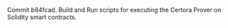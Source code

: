 Commit b84fcad.                    Build and Run scripts for executing the Certora Prover on Solidity smart contracts.